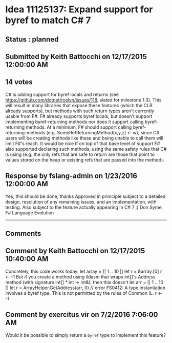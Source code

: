 # Idea 11125137: Expand support for byref to match C# 7 #

## Status : planned

## Submitted by Keith Battocchi on 12/17/2015 12:00:00 AM

## 14 votes

C# is adding support for byref locals and returns (see https://github.com/dotnet/roslyn/issues/118, slated for milestone 1.3). This will result in many libraries that expose these features (which the CLR already supports), but methods with such return types aren't currently usable from F#. F# already supports byref locals, but doesn't support implementing byref-returning methods nor does it support calling byref-returning methods.
At a minimum, F# should support calling byref-returning-methods (e.g. SomeRefReturningMethod(x,y,z) <- w), since C# users will be creating methods like these and being unable to call them will limit F#'s reach.
It would be nice if on top of that base level of support F# also supported declaring such methods, using the same safety rules that C# is using (e.g. the only refs that are safe to return are those that point to values stored on the heap or existing refs that are passed into the method).



## Response by fslang-admin on 1/23/2016 12:00:00 AM

Yes, this should be done, thanks
Approved in primciple subject to a detailed design, resolution of any remaining issues, and an implementation, with testing. Also subject to the feature actually appearing in C# 7 :)
Don Syme, F# Language Evolution

------------------------
## Comments


## Comment by Keith Battocchi on 12/17/2015 10:40:00 AM
Concretely, this code works today:
let array = [| 1 .. 10 |]
let r = &array.[0]
r <- -1
But if you create a method using ildasm that wraps int[]'s Address method (with signature int[] * int -> int&), then this doesn't
let arr = [| 1 .. 10 |]
let r = ArrayHelper.GetAddress(arr, 0) // error FS0412: A type instantiation involves a byref type. This is not permitted by the rules of Common IL.
r <- -1


## Comment by exercitus vir on 7/2/2016 7:06:00 AM
Would it be possible to simply return a `byref` type to implement this feature?

